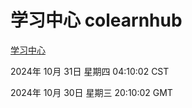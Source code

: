# 学习中心 colearnhub
[学习中心](http://219.139.197.74:56308/colearnhub/)

2024年 10月 31日 星期四 04:10:02 CST

2024年 10月 30日 星期三 20:10:02 GMT
